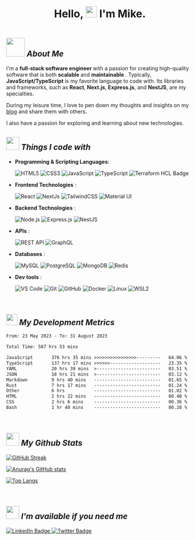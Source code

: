 <!-- markdownlint-disable -->
<h1 align="center"><b>Hello, <img src="https://media.giphy.com/media/hvRJCLFzcasrR4ia7z/giphy.gif" width="30"> I'm Mike. </b></h1>

<img src="https://komarev.com/ghpvc/?username=mich-deg&style=for-the-badge&color=brightgreen" alt=""/>

<!-- <div>

![visitors](https://img.shields.io/endpoint?color=brightgreen&label=Profile%20views&style=for-the-badge&url=https%3A%2F%2Fhits.dwyl.com%2Fmich-deg%2Fmich-deg.json)

</div> -->

<h2> <img src="https://media.giphy.com/media/FTL7HXxpMcB2SHWOGY/giphy.gif" width="50"> <b> <i> About Me </i> </b>  </h2>

<p>

I'm a <b> full-stack software engineer </b> with a passion for creating high-quality software that is both <b> scalable </b> and <b> maintainable </b>.
Typically, <b>JavaScript/TypeScript</b> is my favorite language to code with. Its libraries and frameworks, such as <b>React</b>, <b>Next.js</b>, <b>Express.js</b>, and <b>NestJS</b>, are my specialties. 

During my leisure time, I love to pen down my thoughts and insights on my [blog](https://www.mikelab.xyz/) and share them with others. 

I also have a passion for exploring and learning about new technologies.

</p>

<h2> <img src="https://media2.giphy.com/media/QssGEmpkyEOhBCb7e1/giphy.gif?cid=ecf05e47a0n3gi1bfqntqmob8g9aid1oyj2wr3ds3mg700bl&rid=giphy.gif" width ="35"><b> <i> Things I code with </i> </b>  </h2>

<p align="center">

- **Programming & Scripting Languages**:

  ![HTML5](https://img.shields.io/badge/HTML5-E34F26?style=for-the-badge&logo=html5&logoColor=white)
  ![CSS3](https://img.shields.io/badge/CSS3-1572B6?style=for-the-badge&logo=css3&logoColor=white)
  ![JavaScript](https://img.shields.io/badge/JavaScript-F7DF1E?style=for-the-badge&logo=javascript&logoColor=black)
  ![TypeScript](https://img.shields.io/badge/TypeScript-007ACC?style=for-the-badge&logo=typescript&logoColor=white)
  ![Terraform HCL Badge](https://img.shields.io/badge/Terraform-HCL-623CE4?style=for-the-badge&logo=terraform&logoColor=white)

- **Frontend Technologies** :

  ![React](https://img.shields.io/badge/React-61DAFB?style=for-the-badge&logo=react&logoColor=black)
  ![NextJs](https://img.shields.io/badge/Next.js-000000?style=for-the-badge&logo=next.js&logoColor=white)
  ![TailwindCSS](https://img.shields.io/badge/Tailwind%20CSS-38B2AC?style=for-the-badge&logo=tailwind-css&logoColor=white)
  ![Material UI](https://img.shields.io/badge/Material--UI-blue?style=for-the-badge&logo=material-ui&logoColor=white)

- **Backend Technologies** :

  ![Node.js](https://img.shields.io/badge/Node.js-green.svg?style=for-the-badge&logo=node.js&logoColor=white)
  ![Express.js](https://img.shields.io/badge/Express.js-000000?style=for-the-badge&logo=express&logoColor=white)
  ![NestJS](https://img.shields.io/badge/NestJS-E0234E?style=for-the-badge&logo=nestjs&logoColor=white)

- **APIs** :

  ![REST API](https://img.shields.io/badge/REST%20API-FF5733?style=for-the-badge&logo=rest&logoColor=white)
  ![GraphQL](https://img.shields.io/badge/GraphQL-E10098?style=for-the-badge&logo=graphql&logoColor=white)

- **Databases** :

  ![MySQL](https://img.shields.io/badge/MySQL-4479A1?style=for-the-badge&logo=mysql&logoColor=white)
  ![PostgreSQL](https://img.shields.io/badge/PostgreSQL-4169E1?style=for-the-badge&logo=postgresql&logoColor=white)
  ![MongoDB](https://img.shields.io/badge/MongoDB-47A248?style=for-the-badge&logo=mongodb&logoColor=white)
  ![Redis](https://img.shields.io/badge/Redis-DB-red.svg?style=for-the-badge&logo=redis&logoColor=white)

- **Dev tools** :

  ![VS Code](https://img.shields.io/badge/Visual%20Studio%20Code-007ACC?style=for-the-badge&logo=visual-studio-code&logoColor=white)
  ![Git](https://img.shields.io/badge/Git-F05032?style=for-the-badge&logo=git&logoColor=white)
  ![GitHub](https://img.shields.io/badge/GitHub-181717?style=for-the-badge&logo=github&logoColor=white)
  ![Docker](https://img.shields.io/badge/Docker-2496ED?style=for-the-badge&logo=docker&logoColor=white)
  ![Linux](https://img.shields.io/badge/Linux-OS-yellow.svg?style=for-the-badge&logo=linux&logoColor=white)
  ![WSL2](https://img.shields.io/badge/WSL2-blue?style=for-the-badge&logo=windows&logoColor=white)

</p>
<br>
<!-- ### :bar_chart: <b> Coding Stats </b> -->

<h2><img src="https://media.giphy.com/media/bmQBu3aSF0DxadphkG/giphy.gif" width="30"> <b> <i> My Development Metrics </i> </b> </h2>

<!--START_SECTION:waka-->

```txt
From: 23 May 2023 - To: 31 August 2023

Total Time: 587 hrs 53 mins

JavaScript       376 hrs 35 mins >>>>>>>>>>>>>>>>---------   64.06 %
TypeScript       137 hrs 17 mins >>>>>>-------------------   23.35 %
YAML             20 hrs 39 mins  >------------------------   03.51 %
JSON             18 hrs 21 mins  >------------------------   03.12 %
Markdown         9 hrs 40 mins   -------------------------   01.65 %
Rust             7 hrs 17 mins   -------------------------   01.24 %
Other            6 hrs           -------------------------   01.02 %
HTML             2 hrs 22 mins   -------------------------   00.40 %
CSS              2 hrs 6 mins    -------------------------   00.36 %
Bash             1 hr 40 mins    -------------------------   00.28 %
```

<!--END_SECTION:waka-->

<!--
### :bar_chart: <b> Github Stats </b> -->

<br>

<h2><img src="https://media.giphy.com/media/iY8CRBdQXODJSCERIr/giphy.gif" width="35"><b> <i> My Github Stats </i> </b></h2>

<!-- ## :fire: <b> <i> My GitHub Stats </i> </b> -->

<!-- #### Profile visits

![visitors](https://visitor-badge.glitch.me/badge?page_id=mich-deg.mich-deg) -->

<!-- [![HitCount](https://hits.dwyl.com/mich-deg/mich-deg.svg?style=flat-square)](http://hits.dwyl.com/mich-deg/mich-deg) -->

<!-- [![HitCount](https://hits.dwyl.com/mich-deg/mich-deg.svg?style=flat)](http://hits.dwyl.com/mich-deg/mich-deg) -->
<div>

[![GitHub Streak](http://github-readme-streak-stats.herokuapp.com?user=mich-deg&theme=tokyonight)](https://git.io/streak-stats)

</div>

<div>

[![Anurag's GitHub stats](https://github-readme-stats.vercel.app/api?username=mich-deg&hide=stars,contribs,issues&count_private=true&show_icons=true&theme=tokyonight)](https://github.com/anuraghazra/github-readme-stats)

</div>

<div>

[![Top Langs](https://github-readme-stats.vercel.app/api/top-langs/?username=mich-deg&layout=compact&theme=vision-friendly-dark)](https://github.com/anuraghazra/github-readme-stats)

</div>

<br>

<h2><img src="https://media.giphy.com/media/Kepgxs7PMy4feKIkfJ/giphy.gif" width="35"><b> <i> I'm available if you need me </i> </b></h2>

<div id="badges">
  <a href="https://www.linkedin.com/in/michael-degife-asfaw-5866113b/">
    <img src="https://img.shields.io/badge/LinkedIn-blue?style=for-the-badge&logo=linkedin&logoColor=white" alt="LinkedIn Badge"/>
  </a>
  <!-- <a href="your-youtube-URL">
    <img src="https://img.shields.io/badge/YouTube-red?style=for-the-badge&logo=youtube&logoColor=white" alt="Youtube Badge"/>
  </a> -->
  <a href="https://twitter.com/asfaw_michael">
    <img src="https://img.shields.io/badge/Twitter-blue?style=for-the-badge&logo=twitter&logoColor=white" alt="Twitter Badge"/>
  </a>
</div>
</div>
